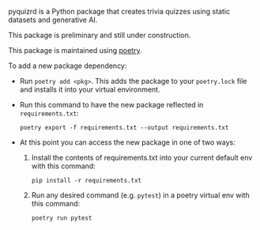 pyquizrd is a Python package that creates trivia quizzes using static datasets and generative AI.

This package is preliminary and still under construction.

This package is maintained using [poetry](https://python-poetry.org/).

To add a new package dependency:

- Run `poetry add <pkg>`. This adds the package to your `poetry.lock` file and installs it into your virtual environment.
- Run this command to have the new package reflected in `requirements.txt`:
    ```
    poetry export -f requirements.txt --output requirements.txt
    ```
- At this point you can access the new package in one of two ways:

  1. Install the contents of requirements.txt into your current default env with this command: 
      ```
      pip install -r requirements.txt
      ```
  2. Run any desired command (e.g. `pytest`) in a poetry virtual env with this command:
      ```
      poetry run pytest
      ```
